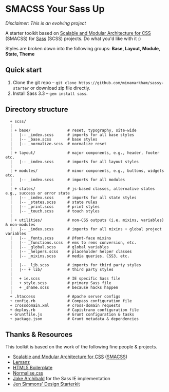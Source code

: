 # SMACSS Your Sass Up

*Disclaimer: This is an evolving project*

A starter toolkit based on [Scalable and Modular Architecture for CSS](http://smacss.com/) (SMACSS) for [Sass](http://sass-lang.com/) (SCSS) projects. Do what you'd like with it :)

Styles are broken down into the following groups: **Base, Layout, Module, State, Theme**

## Quick start

1. Clone the git repo – `git clone https://github.com/minamarkham/sassy-starter` or download zip file directly.
2. Install Sass 3.3 – `gem install sass`.

## Directory structure

```
  + scss/  
  |  
  | + base/                # reset, typography, site-wide  
  |   |-- _index.scss      # imports for all base styles  
  |   |-- _base.scss       # base styles  
  |   |-- _normalize.scss  # normalize reset  
  |  
  | + layout/              # major components, e.g., header, footer etc.  
  |   |-- _index.scss      # imports for all layout styles  
  |
  | + modules/             # minor components, e.g., buttons, widgets etc.
  |   |-- _index.scss      # imports for all modules
  |
  | + states/              # js-based classes, alternative states e.g., success or error state
  |   |-- _index.scss      # imports for all state styles
  |   |-- _states.scss     # state rules
  |   |-- _print.scss      # print styles
  |   |-- _touch.scss      # touch styles
  |
  | + utilities/           # non-CSS outputs (i.e. mixins, variables) & non-modules
  |   |-- _index.scss      # imports for all mixins + global project variables
  |   |-- _fonts.scss      # @font-face mixins
  |   |-- _functions.scss  # ems to rems conversion, etc.
  |   |-- _global.scss     # global variables
  |   |-- _helpers.scss    # placeholder helper classes
  |   |-- _mixins.scss     # media queries, CSS3, etc.
  |
  |   |-- _lib.scss        # imports for third party styles
  |   |-- + lib/           # third party styles
  |
  |   + ie.scss            # IE specific Sass file
  |   + style.scss         # primary Sass file
  |   + _shame.scss        # because hacks happen
  |
  + .htaccess              # Apache server configs
  + config.rb              # Compass configuration file
  + crossdomain.xml        # cross-domain requests
  + deploy.rb              # Capistrano configuration file
  + Gruntfile.js           # Grunt configuration & tasks
  + package.json           # Grunt metadata & dependencies
```

## Thanks & Resources

This toolkit is based on the work of the following fine people & projects.

- [Scalable and Modular Architecture for CSS](http://smacss.com/book/type-state) (<abbr title="Scalable and Modular Architecture for CSS">SMACSS</abbr>)
- [Lemanz](https://github.com/grayghostvisuals/lemanz)
- [HTML5 Boilerplate](https://github.com/h5bp/html5-boilerplate)
- [Normalise.css](http://necolas.github.com/normalize.css/)
- [Jake Archibald](http://jakearchibald.github.com/sass-ie/) for the Sass IE implementation
- [Jen Simmons' Design Starterkit](https://github.com/jensimmons/designstarterkit)
